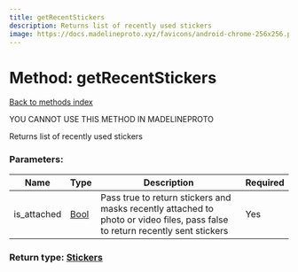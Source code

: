 ```yaml
---
title: getRecentStickers
description: Returns list of recently used stickers
image: https://docs.madelineproto.xyz/favicons/android-chrome-256x256.png
---
```

# Method: getRecentStickers  
[Back to methods index](index.md)


YOU CANNOT USE THIS METHOD IN MADELINEPROTO


Returns list of recently used stickers

### Parameters:

| Name     |    Type       | Description | Required |
|----------|---------------|-------------|----------|
|is\_attached|[Bool](../types/Bool.md) | Pass true to return stickers and masks recently attached to photo or video files, pass false to return recently sent stickers | Yes|


### Return type: [Stickers](../types/Stickers.md)

